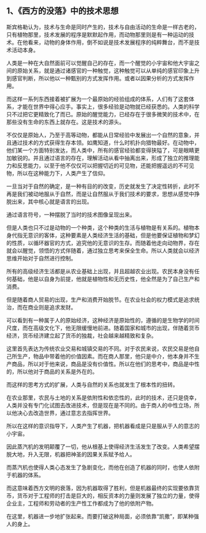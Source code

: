 <h2>1、《西方的没落》中的技术思想</h2><p data-pid="p1_VVreb">斯宾格勒认为，技术与生命是同时产生的，技术与自由活动的生命是一样古老的，只有植物那里，技术发展的程序是默默起作用，而动物那里则是有一种运动的技术。在他看来，动物的身体作用，倒不如说是技术发展程序的纯粹舞台，而不是技术活动本身。</p><p data-pid="R4LgOvdy">人类是一种在大自然面前可以觉醒自己的存在，而一个醒觉的小宇宙和他大宇宙之间的原始关系，就是通过诸感官的一种触觉，这种触觉可以从单纯的感官印象上升到感官判断，所以他以一种甄别的方式发挥作用。或者以因果分析的方式发挥作用。</p><p data-pid="8ROEjO95">而这样一系列东西接着被扩展为一个最原始的经验组成的体系，人们有了这套体系，才能在世界中得心应手。事实上，很多经验是动物就已经获悉的。人类的科学只不过把它更精致化了而已。原始的醒觉能力，已经存在于很多微笑的技术中，在那些没有生命的东西上就存在。这是技术的源头。</p><p data-pid="aBCjhhjJ">不仅仅是原始人，乃至于高等动物，都能从日常经验中发展出一个自然的意象，并且通过技术的方式获得生存本领。如鹰知道，什么时机扑向猎物最好。在动物中，他们某一个方面特别发达，而人类中，所有的感官经验都变得狭隘了，可是眼睛更加敏锐的。并且通过语言的存在，理解活动从看中抽离出来，形成了独立的推理能力和反思能力，以至于他不仅仅可以把握切近的可见物，还能把握遥远的不可见物，所以在这种能力下，人类产生了信仰。</p><p data-pid="QAy8hK1d">一旦当对于自然的确定，是一种有目的的改变，历史就发生了决定性转折，此时不再是我们被动地服从于自然，而是让自然服从于我们技术的要求，思想从感觉中挣脱出来，其中核心就是语言的出现。</p><p data-pid="gLISnX2o">通过语言符号，一种摆脱了当时的技术图像呈现出来。</p><p data-pid="_OEMjOIc">但是人类也只不过是动物的一个种类，这个种类的生活与植物是有关系的。植物本身代指无意识的客体，这种要素是人类经济生活的基础，但是他要保证植物和梦幻的性质，以循环器官的方式，追究他的无意识的生存。而随着他走向动物界，存在就会以醒觉，领悟的方式伴随着，通过独立思考来保全生命。所以人类就会以经济思维开始对于自然进行控制。</p><p data-pid="8TNa-RKm">所有的高级经济生活都是从农业基础上出现，并且超越农业出现。农民本身没有任何基础，他是以自身为前提，他就是植物性和无历史性，他全然是为了自己生产和消费。</p><p data-pid="cjgdLU8V">但是随着商人贸易的出现，生产和消费开始脱节。在农业社会的权力模式是追求统治，而在商业则是追求发财。</p><p data-pid="zheVl-YW">可以看到有一种属于人的原始经济，这种经济是原始性的，遵循的是生物学的时间尺度，而在高级文化下，他无限缓慢地前进。随着国家和城市的出现，伴随着货币经济，货币经济建立起了货币的独裁，社会越来越精致和复杂。</p><p data-pid="MdaTBfh0">这里首先表达为传统农业交易和城镇交易的不同。对于农民来说，农民交易是他自己所生产，物品中带着他的价值因素。而在商人那里，他只是中介，他本身并不生产商品，所以对于他来说，商品是没有价值性。所以在他们的思考中，商品是中性的，所以他对于商品的关系是外在的。</p><p data-pid="_LxqIbiB">而这样的思考方式的扩展，人类与自然的关系也就发生了根本性的扭转。</p><p data-pid="d8aN5ChW">在农业那里，农民与土地的关系是依附性和依恋性的，此时的技术，还只是侥幸，人类并没有专门化试图去改进技术，但是现在是不同的。由于商人的中性立场，所以他决心去改造世界，通过意志去指挥世界。</p><p data-pid="qypHDo7T">所以在这样的意识指导下，人类产生了机器，把机器看成是只是服从于人的意志的小宇宙。</p><p data-pid="gMpcfa5s">因此蒸汽机的发明颠覆了一切，他从根基上使得经济生活发生了改变。人类希望摆脱大地，升入无限，机器把神圣的因果关系赋予给人。</p><p data-pid="uYgMPL-s">而蒸汽机也使得人类心态发生了急剧变化，而他在创造了机器的同时，也使人依附于机器的体系。</p><p data-pid="MXC0NQFT">而这意味着西方文明的衰落，因为机器取得了胜利，但是机器最终的实现要依靠货币，货币对于工程师的打击是巨大的，相反资本的力量则发展了独立的力量，使得企业主，工程师和劳动者的生产性工作都成为了他的依附产物。</p><p data-pid="baz4vszx">在这里，机器进一步地扩张起来。而要打破这种局面，必须依靠“凯撒”，即某种强人的身上。</p><p></p>